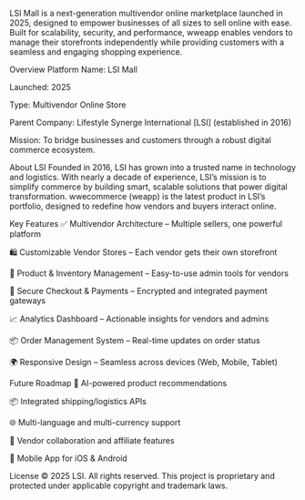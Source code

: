 LSI Mall is a next-generation multivendor online marketplace launched in 2025, designed to empower businesses of all sizes to sell online with ease. Built for scalability, security, and performance, wweapp enables vendors to manage their storefronts independently while providing customers with a seamless and engaging shopping experience.

Overview
Platform Name: LSI Mall

Launched: 2025

Type: Multivendor Online Store

Parent Company: Lifestyle Synerge International [LSI] (established in 2016)

Mission: To bridge businesses and customers through a robust digital commerce ecosystem.

About LSI
Founded in 2016, LSI has grown into a trusted name in technology and logistics. With nearly a decade of experience, LSI’s mission is to simplify commerce by building smart, scalable solutions that power digital transformation. wwecommerce (weapp) is the latest product in LSI’s portfolio, designed to redefine how vendors and buyers interact online.

Key Features
✅ Multivendor Architecture – Multiple sellers, one powerful platform

🛍️ Customizable Vendor Stores – Each vendor gets their own storefront

🧾 Product & Inventory Management – Easy-to-use admin tools for vendors

🔐 Secure Checkout & Payments – Encrypted and integrated payment gateways

📈 Analytics Dashboard – Actionable insights for vendors and admins

📦 Order Management System – Real-time updates on order status

🌍 Responsive Design – Seamless across devices (Web, Mobile, Tablet)

Future Roadmap
🧠 AI-powered product recommendations

📦 Integrated shipping/logistics APIs

🌐 Multi-language and multi-currency support

🤝 Vendor collaboration and affiliate features

📱 Mobile App for iOS & Android

License
© 2025 LSI. All rights reserved.
This project is proprietary and protected under applicable copyright and trademark laws.
